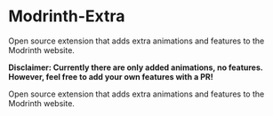 # Modrinth-Extra
Open source extension that adds extra animations and features to the Modrinth website.

**Disclaimer: Currently there are only added animations, no features. However, feel free to add your own features with a PR!**

Open source extension that adds extra animations and features to the Modrinth website.
